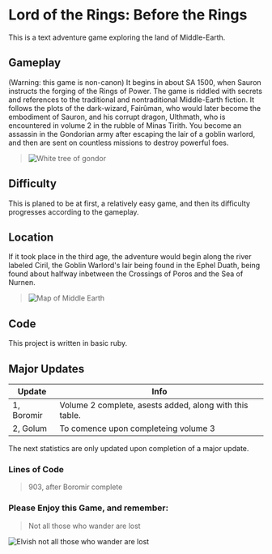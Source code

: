 # Lord of the Rings: Before the Rings
This is a text adventure game exploring the land of Middle-Earth. 

## Gameplay
(Warning: this game is non-canon) It begins in about SA 1500, when Sauron instructs the forging of the Rings of Power. The game is riddled with secrets and references to the traditional and nontraditional Middle-Earth fiction. It follows the plots of the dark-wizard, Fairûman, who would later become the embodiment of Sauron, and his corrupt dragon,  Ulthmath, who is encountered in volume 2 in the rubble of Minas Tirith. You become an assassin in the Gondorian army after escaping the lair of a goblin warlord, and then are sent on countless missions to destroy powerful foes.

>![White tree of gondor](http://des-livres-de-magies.fr/wp-content/uploads/2017/11/220px-Blason_Gondor.svg_.png)

## Difficulty
This is planed to be at first, a relatively easy game, and then its difficulty progresses according to the gameplay.

## Location
If it took place in the third age, the adventure would begin along the river labeled Ciril, the Goblin Warlord's lair being found in the Ephel Duath, being found about halfway inbetween the Crossings of Poros and the Sea of Nurnen.

>![Map of Middle Earth](https://i.imgur.com/VNYqEcp.jpg)

## Code
This project is written in basic ruby.

## Major Updates

| Update | Info |
| ------------- | ------------- |
| 1, Boromir | Volume 2 complete, asests added, along with this table. |
| 2, Golum | To comence upon completeing volume 3 |
The next statistics are only updated upon completion of a major update.
### Lines of Code
>903, after Boromir complete

### Please Enjoy this Game, and remember:
>Not all those who wander are lost

![Elvish not all those who wander are lost](http://i.imgur.com/nItllTU.jpg)

